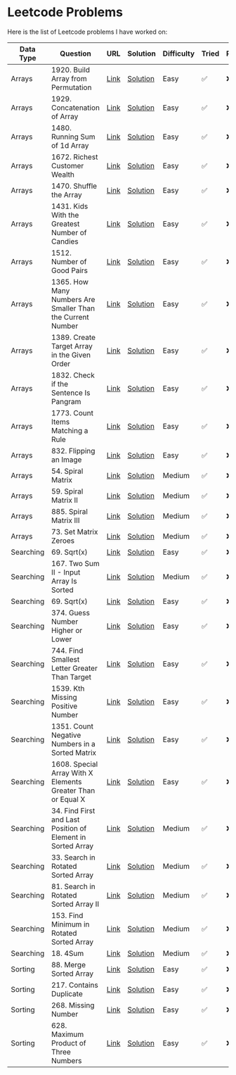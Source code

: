 # Leetcode Problems

Here is the list of Leetcode problems I have worked on:

| Data Type | Question | URL | Solution | Difficulty | Tried | Reviewed | Important |
|-|-|-|-|-|-|-|-|
| Arrays | 1920. Build Array from Permutation | [Link](https://leetcode.com/problems/build-array-from-permutation/) | [Solution](solutions/1920-build-array-from-permutation.md) | Easy | ✅ | ❌ | ✅ |
| Arrays | 1929. Concatenation of Array | [Link](https://leetcode.com/problems/concatenation-of-array/) | [Solution](solutions/1929-concatenation-of-array.md) | Easy | ✅ | ❌ | ✅ |
| Arrays | 1480. Running Sum of 1d Array | [Link](https://leetcode.com/problems/running-sum-of-1d-array/) | [Solution](solutions/1480-running-sum-of-1d-array.md) | Easy | ✅ | ❌ | ✅ |
| Arrays | 1672. Richest Customer Wealth | [Link](https://leetcode.com/problems/richest-customer-wealth/) | [Solution](solutions/1672-richest-customer-wealth.md) | Easy | ✅ | ❌ | ✅ |
| Arrays | 1470. Shuffle the Array | [Link](https://leetcode.com/problems/shuffle-the-array/) | [Solution](solutions/1470-shuffle-the-array.md) | Easy | ✅ | ❌ | ❌ |
| Arrays | 1431. Kids With the Greatest Number of Candies | [Link](https://leetcode.com/problems/kids-with-the-greatest-number-of-candies/) | [Solution](solutions/1431-kids-with-the-greatest-number-of-candies.md) | Easy | ✅ | ❌ | ❌ |
| Arrays | 1512. Number of Good Pairs | [Link](https://leetcode.com/problems/number-of-good-pairs/) | [Solution](solutions/1512-number-of-good-pairs.md) | Easy | ✅ | ❌ | ❌ |
| Arrays | 1365. How Many Numbers Are Smaller Than the Current Number | [Link](https://leetcode.com/problems/how-many-numbers-are-smaller-than-the-current-number/) | [Solution](solutions/1365-how-many-numbers-are-smaller-than-the-current-number.md) | Easy | ✅ | ❌ | ✅ |
| Arrays | 1389. Create Target Array in the Given Order | [Link](https://leetcode.com/problems/create-target-array-in-the-given-order/) | [Solution](solutions/1389-create-target-array-in-the-given-order.md) | Easy | ✅ | ❌ | ❌ |
| Arrays | 1832. Check if the Sentence Is Pangram | [Link](https://leetcode.com/problems/check-if-the-sentence-is-pangram/) | [Solution](solutions/1832-check-if-the-sentence-is-pangram.md) | Easy | ✅ | ❌ | ❌ |
| Arrays | 1773. Count Items Matching a Rule | [Link](https://leetcode.com/problems/count-items-matching-a-rule/) | [Solution](solutions/1773-count-items-matching-a-rule.md) | Easy | ✅ | ❌ | ❌ |
| Arrays | 832. Flipping an Image | [Link](https://leetcode.com/problems/flipping-an-image/) | [Solution](solutions/832-flipping-an-image.md) | Easy | ✅ | ❌ | ❌ |
| Arrays | 54. Spiral Matrix | [Link](https://leetcode.com/problems/spiral-matrix/) | [Solution](solutions/54-spiral-matrix.md) | Medium | ✅ | ❌ | ✅ |
| Arrays | 59. Spiral Matrix II | [Link](https://leetcode.com/problems/spiral-matrix-ii/) | [Solution](solutions/59-spiral-matrix-ii.md) | Medium | ✅ | ❌ | ✅ |
| Arrays | 885. Spiral Matrix III | [Link](https://leetcode.com/problems/spiral-matrix-iii/) | [Solution](solutions/885-spiral-matrix-iii.md) | Medium | ✅ | ❌ | ✅ |
| Arrays | 73. Set Matrix Zeroes | [Link](https://leetcode.com/problems/set-matrix-zeroes) | [Solution](solutions/73-set-matrix-zeroes.md) | Medium | ✅ | ❌ | ✅ |
| Searching | 69. Sqrt(x) | [Link](https://leetcode.com/problems/sqrtx/) | [Solution](solutions/69-sqrt(x).md) | Easy | ✅ | ❌ | ❌ |
| Searching | 167. Two Sum II - Input Array Is Sorted | [Link](https://leetcode.com/problems/search-insert-position/) | [Solution](solutions/167-two-sum-ii---input-array-is-sorted.md) | Medium | ✅ | ❌ | ❌ |
| Searching | 69. Sqrt(x) | [Link](https://leetcode.com/problems/sqrtx/) | [Solution](solutions/69-sqrt(x).md) | Easy | ✅ | ❌ | ❌ |
| Searching | 374. Guess Number Higher or Lower | [Link](https://leetcode.com/problems/guess-number-higher-or-lower/) | [Solution](solutions/374-guess-number-higher-or-lower.md) | Easy | ✅ | ❌ | ❌ |
| Searching | 744. Find Smallest Letter Greater Than Target | [Link](https://leetcode.com/problems/find-smallest-letter-greater-than-target/) | [Solution](solutions/744-find-smallest-letter-greater-than-target.md) | Easy | ✅ | ❌ | ❌ |
| Searching | 1539. Kth Missing Positive Number | [Link](https://leetcode.com/problems/kth-missing-positive-number/) | [Solution](solutions/1539-kth-missing-positive-number.md) | Easy | ✅ | ❌ | ❌ |
| Searching | 1351. Count Negative Numbers in a Sorted Matrix | [Link](https://leetcode.com/problems/count-negative-numbers-in-a-sorted-matrix/) | [Solution](solutions/1351-count-negative-numbers-in-a-sorted-matrix.md) | Easy | ✅ | ❌ | ❌ |
| Searching | 1608. Special Array With X Elements Greater Than or Equal X | [Link](https://leetcode.com/problems/special-array-with-x-elements-greater-than-or-equal-x/) | [Solution](solutions/1608-special-array-with-x-elements-greater-than-or-equal-x.md) | Easy | ✅ | ❌ | ❌ |
| Searching | 34. Find First and Last Position of Element in Sorted Array | [Link](https://leetcode.com/problems/find-first-and-last-position-of-element-in-sorted-array/) | [Solution](solutions/34-find-first-and-last-position-of-element-in-sorted-array.md) | Medium | ✅ | ❌ | ✅ |
| Searching | 33. Search in Rotated Sorted Array | [Link](https://leetcode.com/problems/search-in-rotated-sorted-array/) | [Solution](solutions/33-search-in-rotated-sorted-array.md) | Medium | ✅ | ❌ | ✅ |
| Searching | 81. Search in Rotated Sorted Array II | [Link](https://leetcode.com/problems/search-in-rotated-sorted-array-ii/) | [Solution](solutions/81-search-in-rotated-sorted-array-ii.md) | Medium | ✅ | ❌ | ✅ |
| Searching | 153. Find Minimum in Rotated Sorted Array | [Link](https://leetcode.com/problems/find-minimum-in-rotated-sorted-array/) | [Solution](solutions/153-find-minimum-in-rotated-sorted-array.md) | Medium | ✅ | ❌ | ✅ |
| Searching | 18. 4Sum | [Link](https://leetcode.com/problems/4sum/) | [Solution](solutions/18-4sum.md) | Medium | ✅ | ❌ | ✅ |
| Sorting | 88. Merge Sorted Array | [Link](https://leetcode.com/problems/merge-sorted-array/) | [Solution](solutions/88-merge-sorted-array.md) | Easy | ✅ | ❌ | ❌ |
| Sorting | 217. Contains Duplicate | [Link](https://leetcode.com/problems/contains-duplicate/) | [Solution](solutions/217-contains-duplicate.md) | Easy | ✅ | ❌ | ❌ |
| Sorting | 268. Missing Number | [Link](https://leetcode.com/problems/missing-number/) | [Solution](solutions/268-missing-number.md) | Easy | ✅ | ❌ | ❌ |
| Sorting | 628. Maximum Product of Three Numbers | [Link](https://leetcode.com/problems/maximum-product-of-three-numbers/) | [Solution](solutions/628-maximum-product-of-three-numbers.md) | Easy | ✅ | ❌ | ❌ |